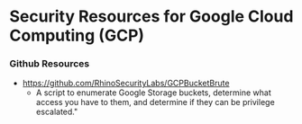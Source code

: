 
Security Resources for Google Cloud Computing (GCP) 
====


### Github Resources
* https://github.com/RhinoSecurityLabs/GCPBucketBrute
  * A script to enumerate Google Storage buckets, determine what access you have to them, and determine if they can be privilege escalated."



